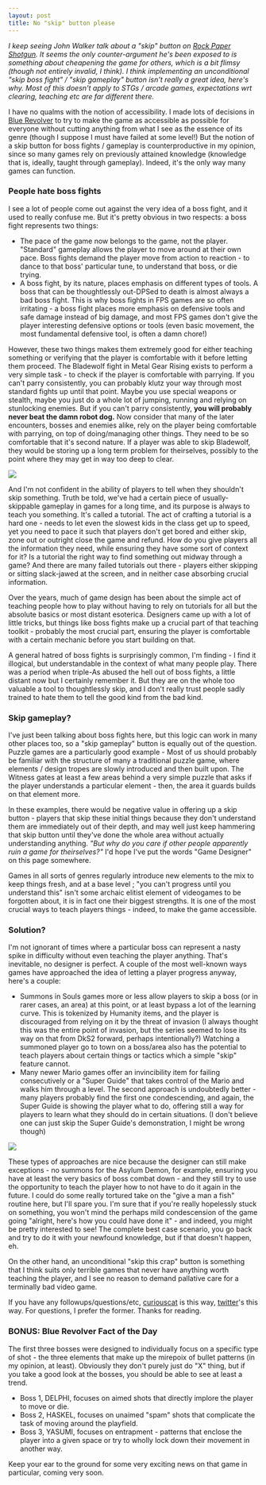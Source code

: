 ```yaml
---
layout: post
title: No "skip" button please
---
```


*I keep seeing John Walker talk about a "skip" button on [Rock Paper Shotgun](https://www.rockpapershotgun.com/2017/10/02/assassins-creed-origins-tourism-difficulty/). It seems the only counter-argument he's been exposed to is something about cheapening the game for others, which is a bit flimsy (though not entirely invalid, I think). I think implementing an unconditional "skip boss fight" / "skip gameplay" button isn't really a great idea, here's why. Most of this doesn't apply to STGs / arcade games, expectations wrt clearing, teaching etc are far different there.*

I have no qualms with the notion of accessibility. I made lots of decisions in [Blue Revolver](http://bluerevolvergame.com) to try to make the game as accessible as possible for everyone without cutting anything from what I see as the essence of its genre (though I suppose I must have failed at some level!) But the notion of a skip button for boss fights / gameplay is counterproductive in my opinion, since so many games rely on previously attained knowledge (knowledge that is, ideally, taught through gameplay). Indeed, it's the only way many games can function.

### People hate boss fights

I see a lot of people come out against the very idea of a boss fight, and it used to really confuse me. But it's pretty obvious in two respects: a boss fight represents two things:

* The pace of the game now belongs to the game, not the player. "Standard" gameplay allows the player to move around at their own pace. Boss fights demand the player move from action to reaction - to dance to that boss' particular tune, to understand that boss, or die trying.
* A boss fight, by its nature, places emphasis on different types of tools. A boss that can be thoughtlessly out-DPSed to death is almost always a bad boss fight. This is why boss fights in FPS games are so often irritating - a boss fight places more emphasis on defensive tools and safe damage instead of big damage, and most FPS games don't give the player interesting defensive options or tools (even basic movement, the most fundamental defensive tool, is often a damn chore!)

However, these two things makes them extremely good for either teaching something or verifying that the player is comfortable with it before letting them proceed. The Bladewolf fight in Metal Gear Rising exists to perform a very simple task - to check if the player is comfortable with parrying. If you can't parry consistently, you can probably klutz your way through most standard fights up until that point. Maybe you use special weapons or stealth, maybe you just do a whole lot of jumping, running and relying on stunlocking enemies. But if you can't parry consistently, **you will probably never beat the damn robot dog.** Now consider that many of the later encounters, bosses and enemies alike, rely on the player being comfortable with parrying, on top of doing/managing other things. They need to be so comfortable that it's second nature. If a player was able to skip Bladewolf, they would be storing up a long term problem for theirselves, possibly to the point where they may get in way too deep to clear.

<div class="post-image text-center">
<img src="{{ site.url }}/images/bladewolf.jpg" />
</div>

And I'm not confident in the ability of players to tell when they shouldn't skip something. Truth be told, we've had a certain piece of usually-skippable gameplay in games for a long time, and its purpose is always to teach you something. It's called a tutorial. The act of crafting a tutorial is a hard one - needs to let even the slowest kids in the class get up to speed, yet you need to pace it such that players don't get bored and either skip, zone out or outright close the game and refund. How do you give players all the information they need, while ensuring they have some sort of context for it? Is a tutorial the right way to find something out midway through a game? And there are many failed tutorials out there - players either skipping or sitting slack-jawed at the screen, and in neither case absorbing crucial information.

Over the years, much of game design has been about the simple act of teaching people how to play without having to rely on tutorials for all but the absolute basics or most distant esoterica. Designers came up with a lot of little tricks, but things like boss fights make up a crucial part of that teaching toolkit - probably the most crucial part, ensuring the player is comfortable with a certain mechanic before you start building on that.

A general hatred of boss fights is surprisingly common, I'm finding - I find it illogical, but understandable in the context of what many people play. There was a period when triple-As abused the hell out of boss fights, a little distant now but I certainly remember it. But they are on the whole too valuable a tool to thoughtlessly skip, and I don't really trust people sadly trained to hate them to tell the good kind from the bad kind.

### Skip gameplay?

I've just been talking about boss fights here, but this logic can work in many other places too, so a "skip gameplay" button is equally out of the question. Puzzle games are a particularly good example - Most of us should probably be familiar with the structure of many a traditional puzzle game, where elements / design tropes are slowly introduced and then built upon. The Witness gates at least a few areas behind a very simple puzzle that asks if the player understands a particular element - then, the area it guards builds on that element more.

In these examples, there would be negative value in offering up a skip button - players that skip these initial things because they don't understand them are immediately out of their depth, and may well just keep hammering that skip button until they've done the whole area without actually understanding anything. *"But why do you care if other people apparently ruin a game for theirselves?"* I'd hope I've put the words "Game Designer" on this page somewhere.

Games in all sorts of genres regularly introduce new elements to the mix to keep things fresh, and at a base level ; "you can't progress until you understand this" isn't some archaic elitist element of videogames to be forgotten about, it is in fact one their biggest strengths. It is one of the most crucial ways to teach players things - indeed, to make the game accessible.

### Solution?

I'm not ignorant of times where a particular boss can represent a nasty spike in difficulty without even teaching the player anything. That's inevitable, no designer is perfect. A couple of the most well-known ways games have approached the idea of letting a player progress anyway, here's a couple:

* Summons in Souls games more or less allow players to skip a boss (or in rarer cases, an area) at this point, or at least bypass a lot of the learning curve. This is tokenized by Humanity items, and the player is discouraged from relying on it by the threat of invasion (I always thought this was the entire point of invasion, but the series seemed to lose its way on that from DkS2 forward, perhaps intentionally?) Watching a summoned player go to town on a boss/area also has the potential to teach players about certain things or tactics which a simple "skip" feature cannot.
* Many newer Mario games offer an invincibility item for failing consecutively or a "Super Guide" that takes control of the Mario and walks him through a level. The second approach is undoubtedly better - many players probably find the first one condescending, and again, the Super Guide is showing the player what to do, offering still a way for players to learn what they should do in certain situations. (I don't believe one can just skip the Super Guide's demonstration, I might be wrong though)

<div class="post-image text-center">
<img src="{{ site.url }}/images/spirit.jpg" />
</div>

These types of approaches are nice because the designer can still make exceptions - no summons for the Asylum Demon, for example, ensuring you have at least the very basics of boss combat down - and they still try to use the opportunity to teach the player how to not have to do it again in the future. I could do some really tortured take on the "give a man a fish" routine here, but I'll spare you. I'm sure that if you're really hopelessly stuck on something, you won't mind the perhaps mild condescension of the game going "alright, here's how you could have done it" - and indeed, you might be pretty interested to see! The complete best case scenario, you go back and try to do it with your newfound knowledge, but if that doesn't happen, eh.

On the other hand, an unconditional "skip this crap" button is something that I think suits only terrible games that never have anything worth teaching the player, and I see no reason to demand pallative care for a terminally bad video game.

If you have any followups/questions/etc, [curiouscat](https://curiouscat.me/tinydanbo) is this way, [twitter](https://twitter.com/__danbo)'s this way. For questions, I prefer the former. Thanks for reading.

### BONUS: Blue Revolver Fact of the Day

The first three bosses were designed to individually focus on a specific type of shot - the three elements that make up the mirepoix of bullet patterns (in my opinion, at least). Obviously they don't purely just do "X" thing, but if you take a good look at the bosses, you should be able to see at least a trend.

* Boss 1, DELPHI, focuses on aimed shots that directly implore the player to move or die.
* Boss 2, HASKEL, focuses on unaimed "spam" shots that complicate the task of moving around the playfield.
* Boss 3, YASUMI, focuses on entrapment - patterns that enclose the player into a given space or try to wholly lock down their movement in another way.

Keep your ear to the ground for some very exciting news on that game in particular, coming very soon.